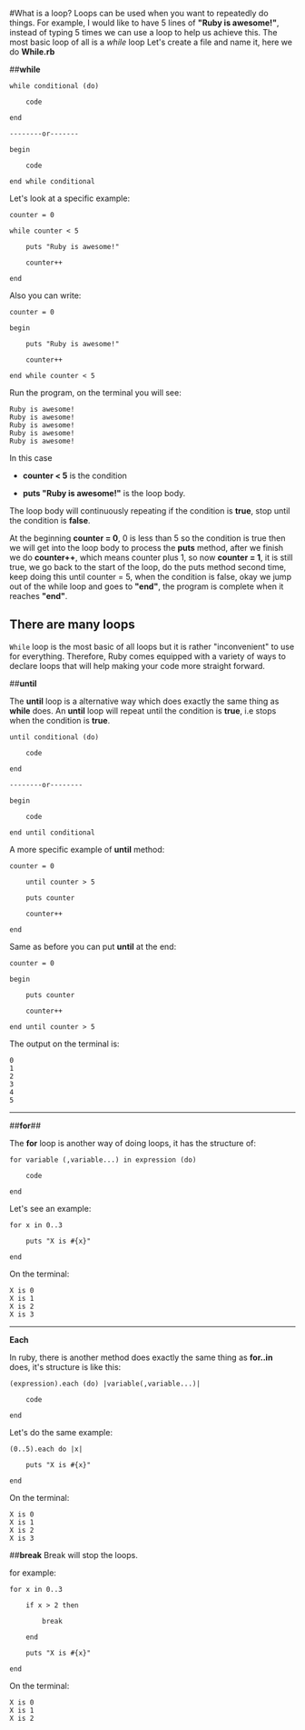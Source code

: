 #What is a loop?
Loops can be used when you want to repeatedly do things.
For example, I would like to have 5 lines of **"Ruby is awesome!"**, instead of typing 5 times we can use a loop to help us achieve this. The most basic loop of all is a _while_ loop Let's create a file and name it, here we do __**While.rb**__

##__**while**__
	
	while conditional (do)
	
		code 
	
	end
	
	--------or-------

	begin

		code

	end while conditional

Let's look at a specific example:

	counter = 0

	while counter < 5

		puts "Ruby is awesome!"

		counter++

	end

Also you can write:

	counter = 0

	begin

		puts "Ruby is awesome!"

		counter++

	end while counter < 5

Run the program, on the terminal you will see:

	Ruby is awesome!
	Ruby is awesome!
	Ruby is awesome!
	Ruby is awesome!
	Ruby is awesome!

In this case

 *	**counter < 5** is the condition

 *	**puts "Ruby is awesome!"** is the loop body.

The loop body will continuously repeating if the condition is **true**, stop until the condition is **false**. 

At the beginning **counter = 0**, 0 is less than 5 so the condition is true then we will get into the loop body to process the __**puts**__ method, after we finish we do **counter++**, which means counter plus 1, so now **counter = 1**, it is still true, we go back to the start of the loop, do the puts method second time, keep doing this until counter = 5, when the condition is false, okay we jump out of the while loop and goes to **"end"**, the program is complete when it reaches **"end"**.

## There are many loops
`While` loop is the most basic of all loops but it is rather "inconvenient" to use for everything. Therefore, Ruby comes equipped with a variety of ways to declare loops that will help making your code more straight forward.

##__**until**__

The __**until**__ loop is a alternative way which does exactly the same thing as __**while**__ does. An __**until**__ loop will repeat until the condition is **true**, i.e stops when the condition is **true**.

	until conditional (do)

		code

	end

	--------or--------

	begin

		code
	
	end until conditional

A more specific example of __**until**__ method:

	counter = 0

		until counter > 5

		puts counter

		counter++

	end

Same as before you can put __**until**__ at the end:

	counter = 0

	begin

		puts counter

		counter++

	end until counter > 5

The output on the terminal is:

	0
	1
	2
	3
	4
	5
---

##__**for**__##

The __**for**__ loop is another way of doing loops, it has the structure of:

	for variable (,variable...) in expression (do)

		code

	end

Let's see an example:

	for x in 0..3

		puts "X is #{x}"

	end

On the terminal:

	X is 0
	X is 1
	X is 2
	X is 3
---

__**Each**__

In ruby, there is another method does exactly the same thing as __**for..in**__ does, it's structure is like this:

	(expression).each (do) |variable(,variable...)| 

		code

	end

Let's do the same example:

	(0..5).each do |x|

		puts "X is #{x}"

	end

On the terminal:

	X is 0
	X is 1
	X is 2
	X is 3

##__**break**__
Break will stop the loops.

for example:
	
	for x in 0..3
	
		if x > 2 then
	
			break
	
		end
	
		puts "X is #{x}"
	
	end

On the terminal:

	X is 0
	X is 1
	X is 2
